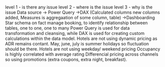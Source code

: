 level 1 - is there any issue
level 2 - where is the issue
level 3 - why is the issue
Data source -> Power Query ->DAX (Calculated columns new columns added, Measures is aggregaation of some column, table) ->Dashboarding
Star schema on fact manage booking, to identify relationship between tables, one to one, one to many
Power Query is used for data transformation and cleansing, while DAX is used for creating custom calculations within the data model.
Hotels are not using dynamic pricing as ADR remains contant.
May, june, july is summer holidays so fluctuation should be there.
Hotels are not using weekday/ weekend pricing
Occupancy is highly correlated with average rating
Differencial pricing across channels so using promotions (extra coupons, extra night, breakfast).
 
